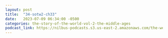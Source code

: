 ```yaml
---
layout: post
title:  "34-sotw2-ch33"
date:   2023-07-09 06:34:00 -0500
categories: the-story-of-the-world-vol-2-the-middle-ages
podcast_link: https://nilbus-podcasts.s3.us-east-2.amazonaws.com/the-well-trained-mind/The%20Story%20of%20the%20World%20Vol.%202%20The%20Middle%20Ages/34-sotw2-ch33.mp3
---
```

